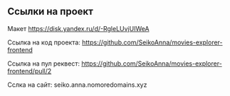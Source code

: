 ## Ссылки на проект
Макет https://disk.yandex.ru/d/-RgleLUvjUIWeA

Ссылка на код проекта: https://github.com/SeikoAnna/movies-explorer-frontend

Ссылка на пул реквест: https://github.com/SeikoAnna/movies-explorer-frontend/pull/2

Сслка на сайт: seiko.anna.nomoredomains.xyz


